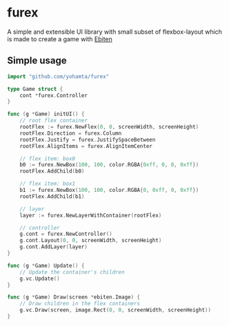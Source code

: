 # furex
A simple and extensible UI library with small subset of flexbox-layout which is made to create a game with [Ebiten](https://ebiten.org/)

## Simple usage

```go
import "github.com/yohamta/furex"

type Game struct {
	cont *furex.Controller
}

func (g *Game) initUI() {
	// root flex container
	rootFlex := furex.NewFlex(0, 0, screenWidth, screenHeight)
	rootFlex.Direction = furex.Column
	rootFlex.Justify = furex.JustifySpaceBetween
	rootFlex.AlignItems = furex.AlignItemCenter

	// flex item: box0
	b0 := furex.NewBox(100, 100, color.RGBA{0xff, 0, 0, 0xff})
	rootFlex.AddChild(b0)

	// flex item: box1
	b1 := furex.NewBox(100, 100, color.RGBA{0, 0xff, 0, 0xff})
	rootFlex.AddChild(b1)

	// layer
	layer := furex.NewLayerWithContainer(rootFlex)

	// controller
	g.cont = furex.NewController()
	g.cont.Layout(0, 0, screenWidth, screenHeight)
	g.cont.AddLayer(layer)
}

func (g *Game) Update() {
	// Update the container's children
	g.vc.Update()
}

func (g *Game) Draw(screen *ebiten.Image) {
	// Draw children in the flex containers
	g.vc.Draw(screen, image.Rect(0, 0, screenWidth, screenHeight))
}
```
